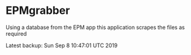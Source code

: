 # EPMgrabber
Using a database from the EPM app this application scrapes the files as required


Latest backup: Sun Sep 8 10:47:01 UTC 2019
